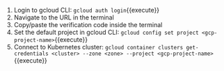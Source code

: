 1. Login to gcloud CLI: 
`gcloud auth login`{{execute}}
2. Navigate to the URL in the terminal
3. Copy/paste the verification code inside the terminal
4. Set the default project in gcloud CLI:
`gcloud config set project <gcp-project-name>`{{execute}}
5. Connect to Kubernetes cluster:
`gcloud container clusters get-credentials <cluster> --zone <zone> --project <gcp-project-name>`{{execute}}